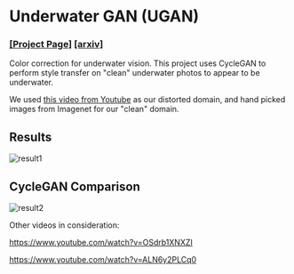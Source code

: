 # Underwater GAN (UGAN)

### [[Project Page]](http://irvlab.cs.umn.edu/enhancing-underwater-imagery-using-generative-adversarial-networks) [[arxiv]](https://arxiv.org/pdf/1801.04011.pdf)

Color correction for underwater vision. This project uses CycleGAN to perform style transfer on "clean" underwater
photos to appear to be underwater.

We used [this video from Youtube](https://www.youtube.com/watch?v=QmRFmhILd5o) as our distorted domain, and
hand picked images from Imagenet for our "clean" domain.


## Results
![result1](https://i.imgur.com/V8PYG3g.png)

## CycleGAN Comparison
![result2](https://i.imgur.com/5WAjX7X.png)

Other videos in consideration:

https://www.youtube.com/watch?v=OSdrb1XNXZI

https://www.youtube.com/watch?v=ALN6y2PLCq0

